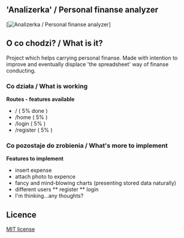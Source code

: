 ## 'Analizerka' / Personal finanse analyzer

[![Analizerka / Personal finanse analyzer](http://)]

## O co chodzi?  / What is it?
Project which helps carrying personal finanse. Made with intention to improve and eventually displace 'the spreadsheet' way of finanse conducting.

### Co działa / What is working
**Routes - features available**

* /         ( 5% done )
* /home     ( 5% )
* /login    ( 5% )
* /register ( 5% )

### Co pozostaje do zrobienia / What's more to implement
**Features to implement**

* insert expense
* attach photo to expence
* fancy and mind-blowing charts (presenting stored data naturally)
* different users
** register
** login
* I'm thinking...any thoughts?

## Licence
[MIT license](http://opensource.org/licenses/MIT)
